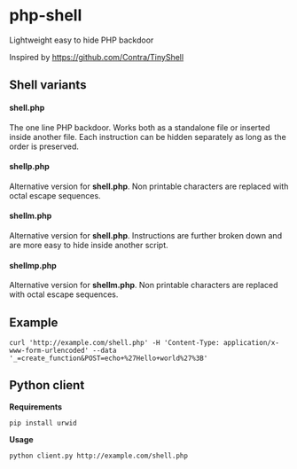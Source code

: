 # php-shell
Lightweight easy to hide PHP backdoor

Inspired by https://github.com/Contra/TinyShell

## Shell variants

#### shell.php

The one line PHP backdoor. Works both as a standalone file or inserted inside another file. Each instruction can be hidden separately as long as the order is preserved.

#### shellp.php

Alternative version for **shell.php**. Non printable characters are replaced with octal escape sequences. 

#### shellm.php

Alternative version for **shell.php**. Instructions are further broken down and are more easy to hide inside another script.

#### shellmp.php

Alternative version for **shellm.php**. Non printable characters are replaced with octal escape sequences. 

## Example

    curl 'http://example.com/shell.php' -H 'Content-Type: application/x-www-form-urlencoded' --data '_=create_function&POST=echo+%27Hello+world%27%3B'

## Python client

**Requirements**

    pip install urwid
 
**Usage**

    python client.py http://example.com/shell.php
